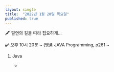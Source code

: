 ```yaml
---
layout: single
title:  "2022년 1월 20일 목요일"
published: true
---
```


🖋️ 필연의 길을 따라 집요하게...

✔️ 오후 10시 20분 ~ (명품 JAVA Programming, p261 ~



1. Java

   - 
   
   









